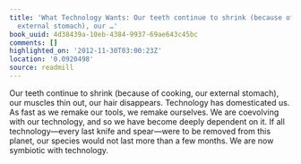 ```yaml
---
title: 'What Technology Wants: Our teeth continue to shrink (because of cooking, our
  external stomach), our …'
book_uuid: 4d38439a-10eb-4384-9937-69ae643c45bc
comments: []
highlighted_on: '2012-11-30T03:00:23Z'
location: '0.0920498'
source: readmill
---
```


Our teeth continue to shrink (because of cooking, our external stomach), our muscles thin out, our hair disappears. Technology has domesticated us. As fast as we remake our tools, we remake ourselves. We are coevolving with our technology, and so we have become deeply dependent on it. If all technology—every last knife and spear—were to be removed from this planet, our species would not last more than a few months. We are now symbiotic with technology.